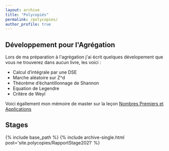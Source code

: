 ```yaml
---
layout: archive
title: "Polycopiés"
permalink: /polycopies/
author_profile: true
---
```


## Développement pour l'Agrégation 

Lors de ma préparation à l'agrégation j'ai écrit quelques dévelopement que vous ne trouverez dans aucun livre, les voici : 

- Calcul d’intégrale par une DSE
- Marche aléatoire sur Z^d 
- Théorème d’échantillonnage de Shannon 
- Equation de Legendre
- Critère de Weyl

Voici égallement mon mémoire de master sur la leçon [Nombres Premiers et Applications](/files/pdf/Memoire_nb_premier.pdf)

## Stages

{% include base_path %}
  {% include archive-single.html post='site.polycopies/RapportStage2021' %}

